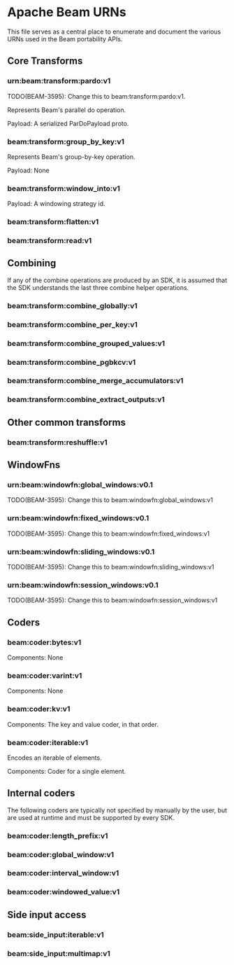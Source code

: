 <!--

Licensed to the Apache Software Foundation (ASF) under one or more
contributor license agreements.  See the NOTICE file distributed with
this work for additional information regarding copyright ownership.
The ASF licenses this file to You under the Apache License, Version 2.0
(the "License"); you may not use this file except in compliance with
the License.  You may obtain a copy of the License at

   http://www.apache.org/licenses/LICENSE-2.0

Unless required by applicable law or agreed to in writing, software
distributed under the License is distributed on an "AS IS" BASIS,
WITHOUT WARRANTIES OR CONDITIONS OF ANY KIND, either express or implied.
See the License for the specific language governing permissions and
limitations under the License.

-->

# Apache Beam URNs

This file serves as a central place to enumerate and document the various
URNs used in the Beam portability APIs.


## Core Transforms

### urn:beam:transform:pardo:v1

TODO(BEAM-3595): Change this to beam:transform:pardo:v1.

Represents Beam's parallel do operation.

Payload: A serialized ParDoPayload proto.

### beam:transform:group_by_key:v1

Represents Beam's group-by-key operation.

Payload: None

### beam:transform:window_into:v1

Payload: A windowing strategy id.

### beam:transform:flatten:v1

### beam:transform:read:v1


## Combining

If any of the combine operations are produced by an SDK, it is assumed that
the SDK understands the last three combine helper operations.

### beam:transform:combine_globally:v1

### beam:transform:combine_per_key:v1

### beam:transform:combine_grouped_values:v1

### beam:transform:combine_pgbkcv:v1

### beam:transform:combine_merge_accumulators:v1

### beam:transform:combine_extract_outputs:v1


## Other common transforms

### beam:transform:reshuffle:v1


## WindowFns

### urn:beam:windowfn:global_windows:v0.1

TODO(BEAM-3595): Change this to beam:windowfn:global_windows:v1

### urn:beam:windowfn:fixed_windows:v0.1

TODO(BEAM-3595): Change this to beam:windowfn:fixed_windows:v1

### urn:beam:windowfn:sliding_windows:v0.1

TODO(BEAM-3595): Change this to beam:windowfn:sliding_windows:v1

### urn:beam:windowfn:session_windows:v0.1

TODO(BEAM-3595): Change this to beam:windowfn:session_windows:v1


## Coders

###  beam:coder:bytes:v1

Components: None

###  beam:coder:varint:v1

Components: None

###  beam:coder:kv:v1

Components: The key and value coder, in that order.

###  beam:coder:iterable:v1

Encodes an iterable of elements.

Components: Coder for a single element.

## Internal coders

The following coders are typically not specified by manually by the user,
but are used at runtime and must be supported by every SDK.

###  beam:coder:length_prefix:v1

###  beam:coder:global_window:v1

###  beam:coder:interval_window:v1

###  beam:coder:windowed_value:v1


## Side input access

### beam:side_input:iterable:v1

### beam:side_input:multimap:v1

